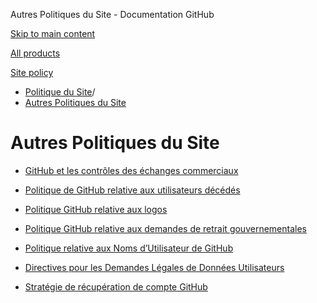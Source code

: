 Autres Politiques du Site - Documentation GitHub

[Skip to main content](#main-content)

[All products](/fr)

[Site policy](/site-policy)

* [Politique du Site](/fr/site-policy)/
* [Autres Politiques du Site](/fr/site-policy/other-site-policies)

Autres Politiques du Site
==========

* [GitHub et les contrôles des échanges commerciaux](/fr/site-policy/other-site-policies/github-and-trade-controls)

* [Politique de GitHub relative aux utilisateurs décédés](/fr/site-policy/other-site-policies/github-deceased-user-policy)

* [Politique GitHub relative aux logos](/fr/site-policy/other-site-policies/github-logo-policy)

* [Politique GitHub relative aux demandes de retrait gouvernementales](/fr/site-policy/other-site-policies/github-government-takedown-policy)

* [Politique relative aux Noms d’Utilisateur de GitHub](/fr/site-policy/other-site-policies/github-username-policy)

* [Directives pour les Demandes Légales de Données Utilisateurs](/fr/site-policy/other-site-policies/guidelines-for-legal-requests-of-user-data)

* [Stratégie de récupération de compte GitHub](/fr/site-policy/other-site-policies/github-account-recovery-policy)
